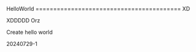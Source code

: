 HelloWorld
========================================= XD

XDDDDD
Orz


Create hello world

20240729-1
